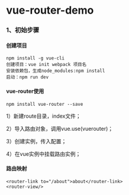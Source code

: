 # vue-router-demo

### 1、初始步骤
#### 创建项目
```
npm install -g vue-cli
创建项目：vue init webpack 项目名
安装依赖包，生成node_modules:npm install
启动：npm run dev
```
#### vue-router使用
```
npm install vue-router --save
```
1）新建route目录，index文件；

2）导入路由对象，调用vue.use(vuerouter)；

3）创建实例，传入配置；

4）在vue实例中挂载路由实例；

#### 路由映射
```
<router-link to="/about">about</router-link>
<router-view/>
```
